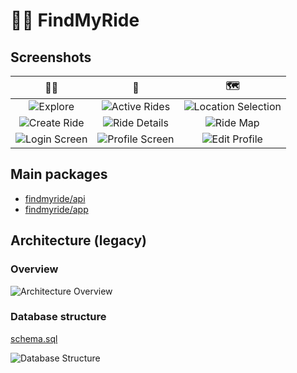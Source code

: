 # 🚴‍♂️ FindMyRide

## Screenshots

| 🚴‍♂️ | 📱 | 🗺️ |
|:-------:|:------------:|:------------------:|
| ![Explore](https://github.com/seralexeev/findmyride/assets/4503354/7400cfd3-c831-47c9-9953-f4449fbba272) | ![Active Rides](https://github.com/seralexeev/findmyride/assets/4503354/03659bdf-c21d-49f0-96cf-fcacbca1f23e) | ![Location Selection](https://github.com/seralexeev/findmyride/assets/4503354/8b9e0569-e58b-4386-979f-3edce0c04047) |
| ![Create Ride](https://github.com/seralexeev/findmyride/assets/4503354/d2e6a97d-3f3c-48e9-af7c-a8b601e8d806) | ![Ride Details](https://github.com/seralexeev/findmyride/assets/4503354/cb080fd2-5a82-49bf-82a2-ef8f55f82286) | ![Ride Map](https://github.com/seralexeev/findmyride/assets/4503354/6a5d5c6b-a5a7-4b69-9bbb-574fbd9b6889) |
| ![Login Screen](https://github.com/seralexeev/findmyride/assets/4503354/9c94181e-737f-4792-9d0c-197b59b273b7) | ![Profile Screen](https://github.com/seralexeev/findmyride/assets/4503354/97b2fede-fe6d-4176-be12-7b7336a11b04) | ![Edit Profile](https://github.com/seralexeev/findmyride/assets/4503354/bd4f0549-d79e-4eb9-8a01-5908abf8d0aa) |

## Main packages

- [findmyride/api](https://github.com/seralexeev/findmyride/tree/main/projects/api)
- [findmyride/app](https://github.com/seralexeev/findmyride/tree/main/projects/app)

## Architecture (legacy)

### Overview

![Architecture Overview](https://github.com/seralexeev/findmyride/raw/assets/4503354/6ef21b65-00e1-475b-89a6-260603f90024)

### Database structure

[schema.sql](https://github.com/seralexeev/findmyride/blob/main/projects/api/src/migrations/schema.sql)

![Database Structure](https://github.com/seralexeev/findmyride/raw/assets/4503354/2f8c440b-61fd-4461-ae24-5c3c37379fa2)
